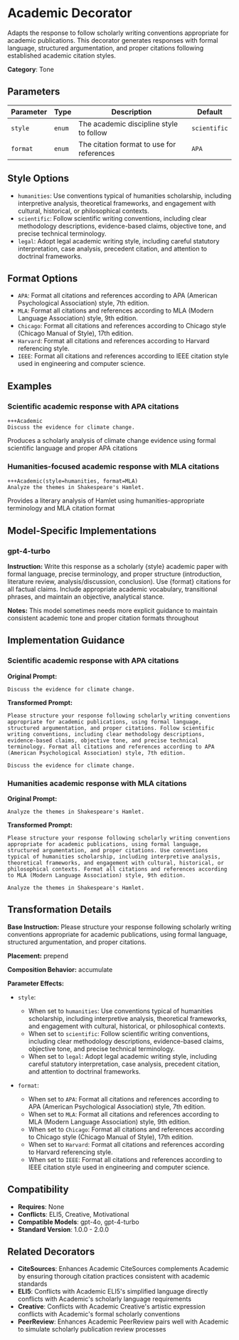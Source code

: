 # Academic Decorator

Adapts the response to follow scholarly writing conventions appropriate for academic publications. This decorator generates responses with formal language, structured argumentation, and proper citations following established academic citation styles.

**Category**: Tone

## Parameters

| Parameter | Type | Description | Default |
|-----------|------|-------------|--------|
| `style` | `enum` | The academic discipline style to follow | `scientific` |
| `format` | `enum` | The citation format to use for references | `APA` |

## Style Options

- `humanities`: Use conventions typical of humanities scholarship, including interpretive analysis, theoretical frameworks, and engagement with cultural, historical, or philosophical contexts.
- `scientific`: Follow scientific writing conventions, including clear methodology descriptions, evidence-based claims, objective tone, and precise technical terminology.
- `legal`: Adopt legal academic writing style, including careful statutory interpretation, case analysis, precedent citation, and attention to doctrinal frameworks.

## Format Options

- `APA`: Format all citations and references according to APA (American Psychological Association) style, 7th edition.
- `MLA`: Format all citations and references according to MLA (Modern Language Association) style, 9th edition.
- `Chicago`: Format all citations and references according to Chicago style (Chicago Manual of Style), 17th edition.
- `Harvard`: Format all citations and references according to Harvard referencing style.
- `IEEE`: Format all citations and references according to IEEE citation style used in engineering and computer science.

## Examples

### Scientific academic response with APA citations

```
+++Academic
Discuss the evidence for climate change.
```

Produces a scholarly analysis of climate change evidence using formal scientific language and proper APA citations

### Humanities-focused academic response with MLA citations

```
+++Academic(style=humanities, format=MLA)
Analyze the themes in Shakespeare's Hamlet.
```

Provides a literary analysis of Hamlet using humanities-appropriate terminology and MLA citation format

## Model-Specific Implementations

### gpt-4-turbo

**Instruction:** Write this response as a scholarly {style} academic paper with formal language, precise terminology, and proper structure (introduction, literature review, analysis/discussion, conclusion). Use {format} citations for all factual claims. Include appropriate academic vocabulary, transitional phrases, and maintain an objective, analytical stance.

**Notes:** This model sometimes needs more explicit guidance to maintain consistent academic tone and proper citation formats throughout


## Implementation Guidance

### Scientific academic response with APA citations

**Original Prompt:**
```
Discuss the evidence for climate change.
```

**Transformed Prompt:**
```
Please structure your response following scholarly writing conventions appropriate for academic publications, using formal language, structured argumentation, and proper citations. Follow scientific writing conventions, including clear methodology descriptions, evidence-based claims, objective tone, and precise technical terminology. Format all citations and references according to APA (American Psychological Association) style, 7th edition.

Discuss the evidence for climate change.
```

### Humanities academic response with MLA citations

**Original Prompt:**
```
Analyze the themes in Shakespeare's Hamlet.
```

**Transformed Prompt:**
```
Please structure your response following scholarly writing conventions appropriate for academic publications, using formal language, structured argumentation, and proper citations. Use conventions typical of humanities scholarship, including interpretive analysis, theoretical frameworks, and engagement with cultural, historical, or philosophical contexts. Format all citations and references according to MLA (Modern Language Association) style, 9th edition.

Analyze the themes in Shakespeare's Hamlet.
```

## Transformation Details

**Base Instruction:** Please structure your response following scholarly writing conventions appropriate for academic publications, using formal language, structured argumentation, and proper citations.

**Placement:** prepend

**Composition Behavior:** accumulate

**Parameter Effects:**

- `style`:
  - When set to `humanities`: Use conventions typical of humanities scholarship, including interpretive analysis, theoretical frameworks, and engagement with cultural, historical, or philosophical contexts.
  - When set to `scientific`: Follow scientific writing conventions, including clear methodology descriptions, evidence-based claims, objective tone, and precise technical terminology.
  - When set to `legal`: Adopt legal academic writing style, including careful statutory interpretation, case analysis, precedent citation, and attention to doctrinal frameworks.

- `format`:
  - When set to `APA`: Format all citations and references according to APA (American Psychological Association) style, 7th edition.
  - When set to `MLA`: Format all citations and references according to MLA (Modern Language Association) style, 9th edition.
  - When set to `Chicago`: Format all citations and references according to Chicago style (Chicago Manual of Style), 17th edition.
  - When set to `Harvard`: Format all citations and references according to Harvard referencing style.
  - When set to `IEEE`: Format all citations and references according to IEEE citation style used in engineering and computer science.

## Compatibility

- **Requires**: None
- **Conflicts**: ELI5, Creative, Motivational
- **Compatible Models**: gpt-4o, gpt-4-turbo
- **Standard Version**: 1.0.0 - 2.0.0

## Related Decorators

- **CiteSources**: Enhances Academic CiteSources complements Academic by ensuring thorough citation practices consistent with academic standards
- **ELI5**: Conflicts with Academic ELI5's simplified language directly conflicts with Academic's scholarly language requirements
- **Creative**: Conflicts with Academic Creative's artistic expression conflicts with Academic's formal scholarly conventions
- **PeerReview**: Enhances Academic PeerReview pairs well with Academic to simulate scholarly publication review processes
